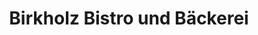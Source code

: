 ---
title: "Birkholz Bistro und Bäckerei"
url: /guetersloh/birkholz-bistro-und-baeckerei/
shop: Bäckerei
---
